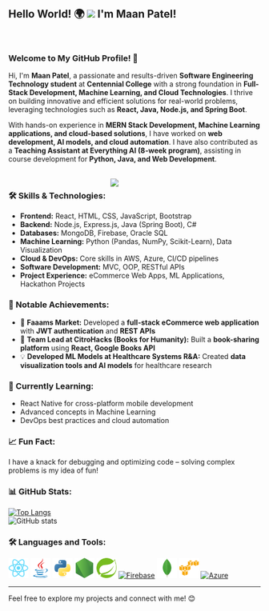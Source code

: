 ## Hello World! 🌍 <img src="https://raw.githubusercontent.com/syedareehaquasar/syedareehaquasar/master/gifs/Hi.gif" width="30px"> I'm Maan Patel!  
<br />

### Welcome to My GitHub Profile! 🌟  

Hi, I'm **Maan Patel**, a passionate and results-driven **Software Engineering Technology student** at **Centennial College** with a strong foundation in **Full-Stack Development, Machine Learning, and Cloud Technologies**. I thrive on building innovative and efficient solutions for real-world problems, leveraging technologies such as **React, Java, Node.js, and Spring Boot**.  

With hands-on experience in **MERN Stack Development, Machine Learning applications, and cloud-based solutions**, I have worked on **web development, AI models, and cloud automation**. I have also contributed as a **Teaching Assistant at Everything AI (8-week program)**, assisting in course development for **Python, Java, and Web Development**.  

<br />
<img align="right" src="https://raw.githubusercontent.com/akshitagupta15june/akshitagupta15june/master/boy_wave.gif" width="300px">

### 🛠️ Skills & Technologies:  
- **Frontend:** React, HTML, CSS, JavaScript, Bootstrap  
- **Backend:** Node.js, Express.js, Java (Spring Boot), C#  
- **Databases:** MongoDB, Firebase, Oracle SQL  
- **Machine Learning:** Python (Pandas, NumPy, Scikit-Learn), Data Visualization  
- **Cloud & DevOps:** Core skills in AWS, Azure, CI/CD pipelines  
- **Software Development:** MVC, OOP, RESTful APIs  
- **Project Experience:** eCommerce Web Apps, ML Applications, Hackathon Projects  

### 🚀 Notable Achievements:  
- 💪 **Faaams Market:** Developed a **full-stack eCommerce web application** with **JWT authentication** and **REST APIs**  
- 🏅 **Team Lead at CitroHacks (Books for Humanity):** Built a **book-sharing platform** using **React, Google Books API**  
- 💡 **Developed ML Models at Healthcare Systems R&A:** Created **data visualization tools and AI models** for healthcare research  

### 🌱 Currently Learning:  
- React Native for cross-platform mobile development  
- Advanced concepts in Machine Learning  
- DevOps best practices and cloud automation

### 📈 Fun Fact:  
I have a knack for debugging and optimizing code – solving complex problems is my idea of fun!  

### 📊 GitHub Stats:  
[![Top Langs](https://github-readme-stats.vercel.app/api/top-langs/?username=maanp03)](https://github.com/anuraghazra/github-readme-stats)  
![GitHub stats](https://github-readme-stats.vercel.app/api?username=maanp03&show_icons=true)  

### 🛠️ Languages and Tools:  
<p align="left">  
  <a href="https://react.dev/" target="_blank"><img src="https://raw.githubusercontent.com/devicons/devicon/master/icons/react/react-original.svg" alt="React" width="40" height="40"/></a>   
  <a href="https://www.java.com" target="_blank"><img src="https://raw.githubusercontent.com/devicons/devicon/master/icons/java/java-original.svg" alt="Java" width="40" height="40"/></a>  
  <a href="https://www.python.org/" target="_blank"><img src="https://raw.githubusercontent.com/devicons/devicon/master/icons/python/python-original.svg" alt="Python" width="40" height="40"/></a>  
  <a href="https://nodejs.org/" target="_blank"><img src="https://raw.githubusercontent.com/devicons/devicon/master/icons/nodejs/nodejs-original.svg" alt="Node.js" width="40" height="40"/></a>    
  <a href="https://spring.io/projects/spring-boot" target="_blank"><img src="https://raw.githubusercontent.com/devicons/devicon/master/icons/spring/spring-original.svg" alt="Spring Boot" width="40" height="40"/></a>  
  <a href="https://firebase.google.com/" target="_blank"><img src="https://www.vectorlogo.zone/logos/firebase/firebase-icon.svg" alt="Firebase" width="40" height="40"/></a>  
  <a href="https://www.mongodb.com/" target="_blank"><img src="https://raw.githubusercontent.com/devicons/devicon/master/icons/mongodb/mongodb-original.svg" alt="MongoDB" width="40" height="40"/></a>  
  <a href="https://aws.amazon.com/" target="_blank"><img src="https://raw.githubusercontent.com/devicons/devicon/master/icons/amazonwebservices/amazonwebservices-original.svg" alt="AWS" width="40" height="40"/></a>  
  <a href="https://azure.microsoft.com/" target="_blank"><img src="https://www.vectorlogo.zone/logos/microsoft_azure/microsoft_azure-icon.svg" alt="Azure" width="40" height="40"/></a>  
</p>  

---  

Feel free to explore my projects and connect with me! 😊
